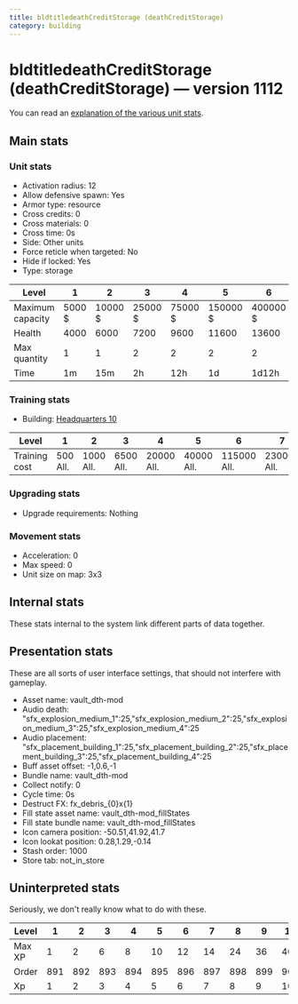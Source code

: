 ```yaml
---
title: bldtitledeathCreditStorage (deathCreditStorage)
category: building
---
```


# bldtitledeathCreditStorage (deathCreditStorage) — version 1112

You can read an [explanation  of the various unit stats](unitexplained.md).

## Main stats

### Unit stats

  * Activation radius: 12
  * Allow defensive spawn: Yes
  * Armor type: resource
  * Cross credits: 0
  * Cross materials: 0
  * Cross time: 0s
  * Side: Other units
  * Force reticle when targeted: No
  * Hide if locked: Yes
  * Type: storage

|Level           |1     |2      |3      |4      |5       |6       |7       |8       |9        |10       |
|----------------|------|-------|-------|-------|--------|--------|--------|--------|---------|---------|
|Maximum capacity|5000 $|10000 $|25000 $|75000 $|150000 $|400000 $|500000 $|700000 $|1000000 $|1500000 $|
|Health          |4000  |6000   |7200   |9600   |11600   |13600   |15600   |17600   |19600    |21600    |
|Max quantity    |1     |1      |2      |2      |2       |2       |2       |3       |4        |4        |
|Time            |1m    |15m    |2h     |12h    |1d      |1d12h   |2d      |3d      |6d       |1w3d     |


### Training stats

  * Building: [Headquarters 10](smugglerHQ.html)

|Level        |1       |2        |3        |4         |5         |6          |7          |8          |9           |10          |
|-------------|--------|---------|---------|----------|----------|-----------|-----------|-----------|------------|------------|
|Training cost|500 All.|1000 All.|6500 All.|20000 All.|40000 All.|115000 All.|230000 All.|500000 All.|1500000 All.|2500000 All.|


### Upgrading stats

  * Upgrade requirements: Nothing

### Movement stats

  * Acceleration: 0
  * Max speed: 0
  * Unit size on map: 3x3

## Internal stats

These stats internal to the system link different parts of data together.


## Presentation stats

These are all sorts of user interface settings, that should not interfere with gameplay.

  * Asset name: vault_dth-mod
  * Audio death: "sfx_explosion_medium_1":25,"sfx_explosion_medium_2":25,"sfx_explosion_medium_3":25,"sfx_explosion_medium_4":25
  * Audio placement: "sfx_placement_building_1":25,"sfx_placement_building_2":25,"sfx_placement_building_3":25,"sfx_placement_building_4":25
  * Buff asset offset: -1,0.6,-1
  * Bundle name: vault_dth-mod
  * Collect notify: 0
  * Cycle time: 0s
  * Destruct FX: fx_debris_{0}x{1}
  * Fill state asset name: vault_dth-mod_fillStates
  * Fill state bundle name: vault_dth-mod_fillStates
  * Icon camera position: -50.51,41.92,41.7
  * Icon lookat position: 0.28,1.29,-0.14
  * Stash order: 1000
  * Store tab: not_in_store

## Uninterpreted stats

Seriously, we don't really know what to do with these.

|Level |1  |2  |3  |4  |5  |6  |7  |8  |9  |10 |
|------|---|---|---|---|---|---|---|---|---|---|
|Max XP|1  |2  |6  |8  |10 |12 |14 |24 |36 |40 |
|Order |891|892|893|894|895|896|897|898|899|900|
|Xp    |1  |2  |3  |4  |5  |6  |7  |8  |9  |10 |


